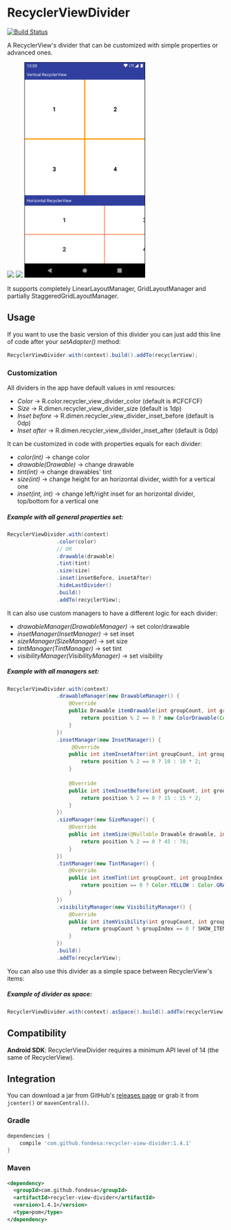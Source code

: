 RecyclerViewDivider
===============
[![Build Status](https://travis-ci.org/Fondesa/RecyclerViewDivider.svg?branch=master)](https://travis-ci.org/Fondesa/RecyclerViewDivider)

A RecyclerView's divider that can be customized with simple properties or advanced ones.

<img src="https://raw.githubusercontent.com/Fondesa/RecyclerViewDivider/master/art/screenshot_div_draw.png" height="500">   <img src="https://raw.githubusercontent.com/Fondesa/RecyclerViewDivider/master/art/screenshot_div_simple.png" height="500">   <img src="https://raw.githubusercontent.com/Fondesa/RecyclerViewDivider/master/art/screenshot_grid.png" height="500">

It supports completely LinearLayoutManager, GridLayoutManager and partially StaggeredGridLayoutManager.

Usage
------

If you want to use the basic version of this divider you can just add this line of code after your <i>setAdapter()</i> method:

```java
RecyclerViewDivider.with(context).build().addTo(recyclerView);
```
### Customization ###
All dividers in the app have default values in xml resources:
<ul>
<li><i>Color</i> → R.color.recycler_view_divider_color (default is #CFCFCF)</li>
<li><i>Size</i> → R.dimen.recycler_view_divider_size (default is 1dp)</li>
<li><i>Inset before</i> → R.dimen.recycler_view_divider_inset_before (default is 0dp)</li>
<li><i>Inset after</i> → R.dimen.recycler_view_divider_inset_after (default is 0dp)</li>
</ul>

It can be customized in code with properties equals for each divider:
<ul>
<li><i>color(int)</i> → change color</li>
<li><i>drawable(Drawable)</i> → change drawable</li>
<li><i>tint(int)</i> → change drawables' tint</li>
<li><i>size(int)</i> → change height for an horizontal divider, width for a vertical one</li>
<li><i>inset(int, int)</i> → change left/right inset for an horizontal divider, top/bottom for a vertical one</li>
</ul>

##### Example with all general properties set: #####

```java
RecyclerViewDivider.with(context)
                .color(color)
                // OR
                .drawable(drawable)
                .tint(tint)
                .size(size)
                .inset(insetBefore, insetAfter)
                .hideLastDivider()
                .build()
                .addTo(recyclerView);
```

It can also use custom managers to have a different logic for each divider:
<ul>
<li><i>drawableManager(DrawableManager)</i> → set color/drawable</li>
<li><i>insetManager(InsetManager)</i> → set inset</li>
<li><i>sizeManager(SizeManager)</i> → set size</li>
<li><i>tintManager(TintManager)</i> → set tint</li>
<li><i>visibilityManager(VisibilityManager)</i> → set visibility</li>
</ul>

##### Example with all managers set: #####

```java
RecyclerViewDivider.with(context)
                .drawableManager(new DrawableManager() {
                    @Override
                    public Drawable itemDrawable(int groupCount, int groupIndex) {
                        return position % 2 == 0 ? new ColorDrawable(Color.BLACK) : new ColorDrawable(Color.BLUE);
                    }
                })
                .insetManager(new InsetManager() {
                     @Override
                    public int itemInsetAfter(int groupCount, int groupIndex) {
                        return position % 2 == 0 ? 10 : 10 * 2;
                    }
        
                    @Override
                    public int itemInsetBefore(int groupCount, int groupIndex) {
                        return position % 2 == 0 ? 15 : 15 * 2;
                    }
                })
                .sizeManager(new SizeManager() {
                    @Override
                    public int itemSize(@Nullable Drawable drawable, int orientation, int groupCount, int groupIndex) {
                        return position % 2 == 0 ? 45 : 78;
                    }
                })
                .tintManager(new TintManager() {
                    @Override
                    public int itemTint(int groupCount, int groupIndex) {
                        return position == 0 ? Color.YELLOW : Color.GRAY;
                    }
                })
                .visibilityManager(new VisibilityManager() {
                    @Override
                    public int itemVisibility(int groupCount, int groupIndex) {
                        return groupCount % groupIndex == 0 ? SHOW_ITEMS_ONLY : SHOW_ALL;
                    }
                })
                .build()
                .addTo(recyclerView);
```

You can also use this divider as a simple space between RecyclerView's items:

##### Example of divider as space: #####

```java
RecyclerViewDivider.with(context).asSpace().build().addTo(recyclerView);
```

Compatibility
------

**Android SDK**: RecyclerViewDivider requires a minimum API level of 14 (the same of RecyclerView).

Integration
------

You can download a jar from GitHub's [releases page][2] or grab it from ```jcenter()``` or ```mavenCentral()```.

### Gradle ###

```gradle
dependencies {
    compile 'com.github.fondesa:recycler-view-divider:1.4.1'
}
```

### Maven ###

```xml
<dependency>
  <groupId>com.github.fondesa</groupId>
  <artifactId>recycler-view-divider</artifactId>
  <version>1.4.1</version>
  <type>pom</type>
</dependency>
```

[2]: https://github.com/Fondesa/RecyclerViewDivider/releases

